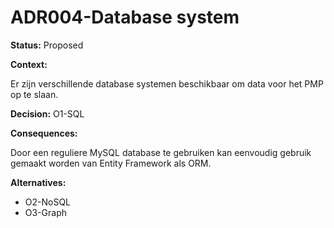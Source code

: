 # ADR004-Database system

**Status:** Proposed

**Context:**

Er zijn verschillende database systemen beschikbaar om data voor het PMP op te slaan.

**Decision:** O1-SQL

**Consequences:**

Door een reguliere MySQL database te gebruiken kan eenvoudig gebruik gemaakt worden van Entity Framework als ORM.

**Alternatives:**

- O2-NoSQL
- O3-Graph

